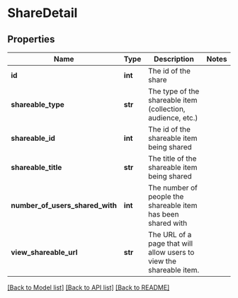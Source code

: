 # ShareDetail

## Properties
Name | Type | Description | Notes
------------ | ------------- | ------------- | -------------
**id** | **int** | The id of the share | 
**shareable_type** | **str** | The type of the shareable item (collection, audience, etc.) | 
**shareable_id** | **int** | The id of the shareable item being shared | 
**shareable_title** | **str** | The title of the shareable item being shared | 
**number_of_users_shared_with** | **int** | The number of people the shareable item has been shared with | 
**view_shareable_url** | **str** | The URL of a page that will allow users to view the shareable item. | 

[[Back to Model list]](../README.md#documentation-for-models) [[Back to API list]](../README.md#documentation-for-api-endpoints) [[Back to README]](../README.md)


